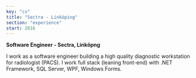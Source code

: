 ```yaml
---
key: "cv"
title: "Sectra - Linköping"
section: "experience"
start: 2016
---
```

**Software Engineer - Sectra, Linköpng**

I work as a software engineer building a high quality diagnostic workstation for radiologist (PACS). I work full stack (leaning front-end) with .NET Framework, SQL Server, WPF, Windows Forms.